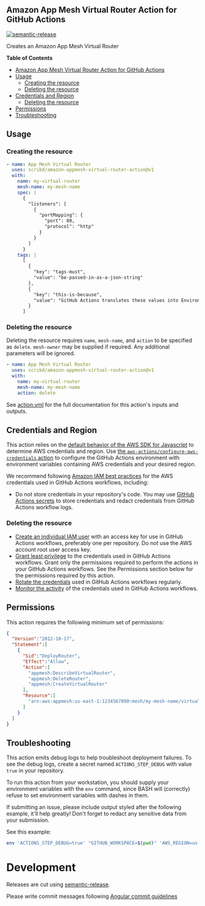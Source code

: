 ## Amazon App Mesh Virtual Router Action for GitHub Actions

[![semantic-release](https://img.shields.io/badge/%20%20%F0%9F%93%A6%F0%9F%9A%80-semantic--release-e10079.svg)](https://github.com/semantic-release/semantic-release)

Creates an Amazon App Mesh Virtual Router

**Table of Contents**

<!-- toc -->

- [Amazon App Mesh Virtual Router Action for GitHub Actions](#amazon-app-mesh-virtual-router-action-for-github-actions)
- [Usage](#usage)
  - [Creating the resource](#creating-the-resource)
  - [Deleting the resource](#deleting-the-resource)
- [Credentials and Region](#credentials-and-region)
  - [Deleting the resource](#deleting-the-resource-1)
- [Permissions](#permissions)
- [Troubleshooting](#troubleshooting)

<!-- tocstop -->

## Usage

### Creating the resource

```yaml
- name: App Mesh Virtual Router
  uses: scribd/amazon-appmesh-virtual-router-action@v1
  with:
    name: my-virtual-router
    mesh-name: my-mesh-name
    spec: |
      {
        "listeners": [
          {
            "portMapping": {
              "port": 80,
              "protocol": "http"
            }
          }
        ]
      }
    tags: |
      [
        {
          "key": "tags-must",
          "value": "be-passed-in-as-a-json-string"
        },
        {
          "key": "this-is-because",
          "value": "GitHub Actions translates these values into Environment Variables"
        }
      ]
```

### Deleting the resource

Deleting the resource requires `name`, `mesh-name`, and `action` to be specified as `delete`. `mesh-owner` may be supplied if required. Any additional parameters will be ignored.

```yaml
- name: App Mesh Virtual Router
  uses: scribd/amazon-appmesh-virtual-router-action@v1
  with:
    name: my-virtual-router
    mesh-name: my-mesh-name
    action: delete
```

See [action.yml](action.yml) for the full documentation for this action's inputs and outputs.


## Credentials and Region

This action relies on the [default behavior of the AWS SDK for Javascript](https://docs.aws.amazon.com/sdk-for-javascript/v3/developer-guide/setting-credentials-node.html) to determine AWS credentials and region.
Use [the `aws-actions/configure-aws-credentials` action](https://github.com/aws-actions/configure-aws-credentials) to configure the GitHub Actions environment with environment variables containing AWS credentials and your desired region.

We recommend following [Amazon IAM best practices](https://docs.aws.amazon.com/IAM/latest/UserGuide/best-practices.html) for the AWS credentials used in GitHub Actions workflows, including:
* Do not store credentials in your repository's code.  You may use [GitHub Actions secrets](https://help.github.com/en/actions/automating-your-workflow-with-github-actions/creating-and-using-encrypted-secrets) to store credentials and redact credentials from GitHub Actions workflow logs.
### Deleting the resource
* [Create an individual IAM user](https://docs.aws.amazon.com/IAM/latest/UserGuide/best-practices.html#create-iam-users) with an access key for use in GitHub Actions workflows, preferably one per repository. Do not use the AWS account root user access key.
* [Grant least privilege](https://docs.aws.amazon.com/IAM/latest/UserGuide/best-practices.html#grant-least-privilege) to the credentials used in GitHub Actions workflows.  Grant only the permissions required to perform the actions in your GitHub Actions workflows.  See the Permissions section below for the permissions required by this action.
* [Rotate the credentials](https://docs.aws.amazon.com/IAM/latest/UserGuide/best-practices.html#rotate-credentials) used in GitHub Actions workflows regularly.
* [Monitor the activity](https://docs.aws.amazon.com/IAM/latest/UserGuide/best-practices.html#keep-a-log) of the credentials used in GitHub Actions workflows.

## Permissions

This action requires the following minimum set of permissions:

```json
{
  "Version":"2012-10-17",
  "Statement":[
    {
      "Sid":"DeployRouter",
      "Effect":"Allow",
      "Action":[
        "appmesh:DescribeVirtualRouter",
        "appmesh:DeleteRouter",
        "appmesh:CreateVirtualRouter"
      ],
      "Resource":[
        "arn:aws:appmesh:us-east-1:1234567890:mesh/my-mesh-name/virtualRouter/my-virtual-router"
      ]
    }
  ]
}
```


## Troubleshooting

This action emits debug logs to help troubleshoot deployment failures.  To see the debug logs, create a secret named `ACTIONS_STEP_DEBUG` with value `true` in your repository.

To run this action from your workstation, you should supply your environment variables with the `env` command, since BASH will (correctly) refuse to set environment variables with dashes in them.

If submitting an issue, please include output styled after the following example, it'll help greatly! Don't forget to redact any sensitive data from your submission.

See this example:

```bash
env 'ACTIONS_STEP_DEBUG=true' "GITHUB_WORKSPACE=$(pwd)" 'AWS_REGION=us-east-1' 'INPUT_SPEC={"a": "b", "c": [{"d": "e"}]}' 'INPUT_MESH-NAME=example-mesh' 'INPUT_NAME=my-service' 'INPUT_TAGS=[{"Key": "hello", "Value": "world"}]' node  index.js
```

# Development

Releases are cut using [semantic-release](https://github.com/semantic-release/semantic-release).

Please write commit messages following [Angular commit guidelines](https://github.com/angular/angular.js/blob/master/DEVELOPERS.md#-git-commit-guidelines)